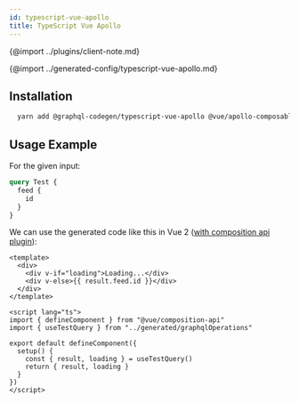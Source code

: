 ```yaml
---
id: typescript-vue-apollo
title: TypeScript Vue Apollo
---
```


{@import ../plugins/client-note.md}

{@import ../generated-config/typescript-vue-apollo.md}


## Installation

```bash
  yarn add @graphql-codegen/typescript-vue-apollo @vue/apollo-composable@4.0.0-alpha.8 @vue/composition-api
```

## Usage Example

For the given input:

```graphql
query Test {
  feed {
    id
  }
}
```

We can use the generated code like this in Vue 2 ([with composition api plugin](https://github.com/vuejs/composition-api)):

```vue
<template>
  <div>
    <div v-if="loading">Loading...</div>
    <div v-else>{{ result.feed.id }}</div>
  </div>
</template>

<script lang="ts">
import { defineComponent } from "@vue/composition-api"
import { useTestQuery } from "../generated/graphqlOperations"

export default defineComponent({
  setup() {
    const { result, loading } = useTestQuery()
    return { result, loading }
  }
})
</script>
```

